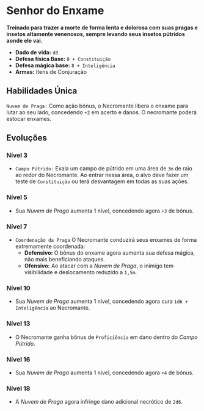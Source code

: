 # Senhor do Enxame
**Treinado para trazer a morte de forma lenta e dolorosa com suas pragas e insetos altamente venenosos, sempre levando seus insetos pútridos aonde ele vai.**

- **Dado de vida:** `d8`
- **Defesa física Base:** `8 + Constituição`
- **Defesa mágica base:** `8 + Inteligência`
- **Armas:** Itens de Conjuração

## Habilidades Única
`Nuvem de Praga:` Como ação bônus, o Necromante libera o enxame para lutar ao seu lado, concedendo `+2` em acerto e danos. O necromante poderá estocar enxames.

## Evoluções
### Nível 3
- `Campo Pútrido:` Exala um campo de pútrido em uma área de `3m` de raio ao redor do Necromante. Ao entrar nessa área, o alvo deve fazer um teste de `Constituição` ou terá desvantagem em todas as suas ações.

### Nível 5
- Sua *Nuvem de Praga* aumenta 1 nível, concedendo agora `+3` de bônus.

### Nível 7
- `Coordenação da Praga` O Necromante conduzirá seus enxames de forma extremamente coordenada:
  - **Defensivo:** O bônus do enxame agora aumenta sua defesa mágica, não mais beneficiando ataques.
  - **Ofensivo:** Ao atacar com a *Nuvem de Praga*, o inimigo tem visibilidade e deslocamento reduzido a `1,5m`.

### Nível 10
- Sua *Nuvem de Praga* aumenta 1 nível, concedendo agora cura `1d6 + Inteligência` ao Necromante.

### Nível 13
- O Necromante ganha bônus de `Proficiência` em dano dentro do *Campo Pútrido*.

### Nível 16
- Sua *Nuvem de Praga* aumenta 1 nível, concedendo agora `+4` de bônus.

### Nível 18
- A *Nuvem de Praga* agora infringe dano adicional necrótico de `2d6`.
